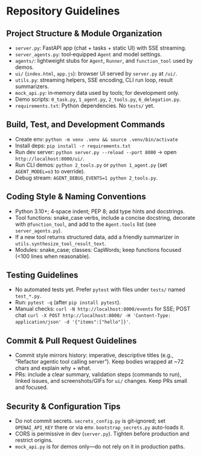 # Repository Guidelines

## Project Structure & Module Organization
- `server.py`: FastAPI app (chat + tasks + static UI) with SSE streaming.
- `server_agents.py`: tool‑equipped `Agent` and model settings.
- `agents/`: lightweight stubs for `Agent`, `Runner`, and `function_tool` used by demos.
- `ui/` (`index.html`, `app.js`): browser UI served by `server.py` at `/ui/`.
- `utils.py`: streaming helpers, SSE encoding, CLI run loop, result summarizers.
- `mock_api.py`: in‑memory data used by tools; for development only.
- Demo scripts: `0_task.py`, `1_agent.py`, `2_tools.py`, `6_delegation.py`.
- `requirements.txt`: Python dependencies. No `tests/` yet.

## Build, Test, and Development Commands
- Create env: `python -m venv .venv && source .venv/bin/activate`
- Install deps: `pip install -r requirements.txt`
- Run dev server: `python server.py --reload --port 8000` → open `http://localhost:8000/ui/`.
- Run CLI demos: `python 2_tools.py` or `python 1_agent.py` (set `AGENT_MODEL=o3` to override).
- Debug stream: `AGENT_DEBUG_EVENTS=1 python 2_tools.py`.

## Coding Style & Naming Conventions
- Python 3.10+; 4‑space indent; PEP 8; add type hints and docstrings.
- Tool functions: snake_case verbs, include a concise docstring, decorate with `@function_tool`, and add to the `Agent.tools` list (see `server_agents.py`).
- If a new tool returns structured data, add a friendly summarizer in `utils.synthesize_tool_result_text`.
- Modules: snake_case; classes: CapWords; keep functions focused (<100 lines when reasonable).

## Testing Guidelines
- No automated tests yet. Prefer `pytest` with files under `tests/` named `test_*.py`.
- Run: `pytest -q` (after `pip install pytest`).
- Manual checks: `curl -N http://localhost:8000/events` for SSE; POST chat `curl -X POST http://localhost:8000/ -H 'Content-Type: application/json' -d '{"items":["hello"]}'`.

## Commit & Pull Request Guidelines
- Commit style mirrors history: imperative, descriptive titles (e.g., “Refactor agentic tool calling server”). Keep bodies wrapped at ~72 chars and explain why + what.
- PRs: include a clear summary, validation steps (commands to run), linked issues, and screenshots/GIFs for `ui/` changes. Keep PRs small and focused.

## Security & Configuration Tips
- Do not commit secrets. `secrets_config.py` is git‑ignored; set `OPENAI_API_KEY` there or via env. `bootstrap_secrets.py` auto-loads it.
- CORS is permissive in dev (`server.py`). Tighten before production and restrict origins.
- `mock_api.py` is for demos only—do not rely on it in production paths.

